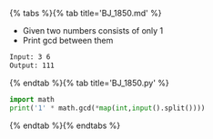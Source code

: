 {% tabs %}{% tab title='BJ_1850.md' %}

* Given two numbers consists of only 1
* Print gcd between them

```txt
Input: 3 6
Output: 111
```

{% endtab %}{% tab title='BJ_1850.py' %}

```py
import math
print('1' * math.gcd(*map(int,input().split())))
```

{% endtab %}{% endtabs %}
